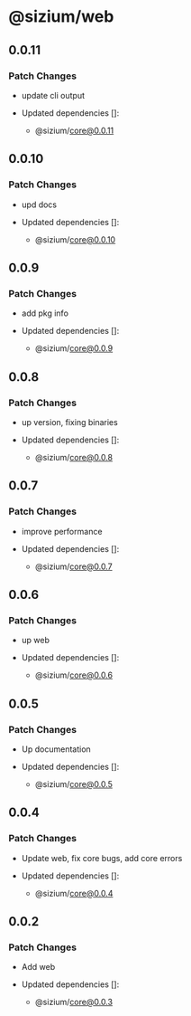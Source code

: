 # @sizium/web

## 0.0.11

### Patch Changes

- update cli output

- Updated dependencies []:
  - @sizium/core@0.0.11

## 0.0.10

### Patch Changes

- upd docs

- Updated dependencies []:
  - @sizium/core@0.0.10

## 0.0.9

### Patch Changes

- add pkg info

- Updated dependencies []:
  - @sizium/core@0.0.9

## 0.0.8

### Patch Changes

- up version, fixing binaries

- Updated dependencies []:
  - @sizium/core@0.0.8

## 0.0.7

### Patch Changes

- improve performance

- Updated dependencies []:
  - @sizium/core@0.0.7

## 0.0.6

### Patch Changes

- up web

- Updated dependencies []:
  - @sizium/core@0.0.6

## 0.0.5

### Patch Changes

- Up documentation

- Updated dependencies []:
  - @sizium/core@0.0.5

## 0.0.4

### Patch Changes

- Update web, fix core bugs, add core errors

- Updated dependencies []:
  - @sizium/core@0.0.4

## 0.0.2

### Patch Changes

- Add web

- Updated dependencies []:
  - @sizium/core@0.0.3
